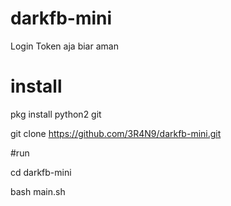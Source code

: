 # darkfb-mini
Login Token aja biar aman

# install

pkg install python2 git

git clone https://github.com/3R4N9/darkfb-mini.git

#run

cd darkfb-mini

bash main.sh
